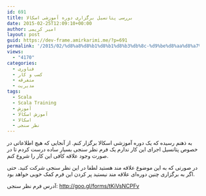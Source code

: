 ```yaml
---
id: 691
title: بررسی پتانسیل برگزاری دوره آموزشی اسکالا
date: 2015-02-25T12:09:10+00:00
author: امیر کریمی
layout: post
guid: https://dev-frame.amirkarimi.me/?p=691
permalink: '/2015/02/%d8%a8%d8%b1%d8%b1%d8%b3%db%8c-%d9%be%d8%aa%d8%a7%d9%86%d8%b3%db%8c%d9%84-%d8%a8%d8%b1%da%af%d8%b2%d8%a7%d8%b1%db%8c-%d8%af%d9%88%d8%b1%d9%87-%d8%a7%d8%b3%da%a9%d8%a7%d9%84%d8%a7/'
views:
  - "4170"
categories:
  - فناوری
  - کسب و کار
  - متفرقه
  - مدیریت
tags:
  - Scala
  - Scala Training
  - آموزش
  - آموزش اسکالا
  - اسکالا
  - نظر سنجی
---
```

به ذهنم رسیده که یک دوره آموزشی اسکالا برگزار کنم. از آنجایی که هیچ اطلاعاتی در خصوص پتانسیل اجرای این کار ندارم یک فرم نظر سنجی بسیار ساده درست کردم تا در صورت وجود علاقه کافی این کار را شروع کنم.

در صورتی که به این موضوع علاقه مند هستید لطفا در این نظر سنجی شرکت کنید. حتی اگر به برگزاری چنین دوره‌ای علاقه مند نیستید پر کردن این فرم کمک خوبی خواهد بود.

آدرس فرم نظر سنجی: <a href="http://goo.gl/forms/tKiVsNCPFv" target="_blank">http://goo.gl/forms/tKiVsNCPFv</a>